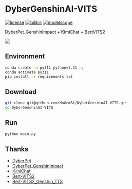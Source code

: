 # DyberGenshinAI-VITS
[![license](https://img.shields.io/github/license/MuGemSt/DyberGenshinAI-VITS.svg)](https://github.com/MuGemSt/DyberGenshinAI-VITS/blob/main/LICENSE)
[![bilibili](https://img.shields.io/badge/bilibili-BV1NNDfYGEFj-fc8bab.svg)](https://www.bilibili.com/video/BV1NNDfYGEFj)
[![modelscope](https://img.shields.io/badge/ModelScope-hoyoTTS-624aff.svg)](https://www.modelscope.cn/studios/MuGemSt/hoyoTTS)

DyberPet_GenshinImpact + KimiChat + BertVITS2

![](https://github.com/MuGemSt/DyberGenshinAI-VITS/assets/20459298/e03c7bf4-bb49-434d-9145-dab1622ee215)

## Environment
```bash
conda create -n py311 python=3.11 -y
conda activate py311
pip install -r requirements.txt
```

## Download
```bash
git clone git@github.com:MuGemSt/DyberGenshinAI-VITS.git
cd DyberGenshinAI-VITS
```

## Run
```bash
python main.py
```

## Thanks
- [DyberPet](https://github.com/ChaozhongLiu/DyberPet)
- [DyberPet_GenshinImpact](https://github.com/ChaozhongLiu/DyberPet_GenshinImpact)
- [KimiChat](https://platform.moonshot.cn/console/api-keys)
- [Bert-VITS2](https://github.com/fishaudio/Bert-VITS2)
- [Bert-VITS2_Genshin_TTS](https://www.modelscope.cn/studios/erythrocyte/Bert-VITS2_Genshin_TTS)
